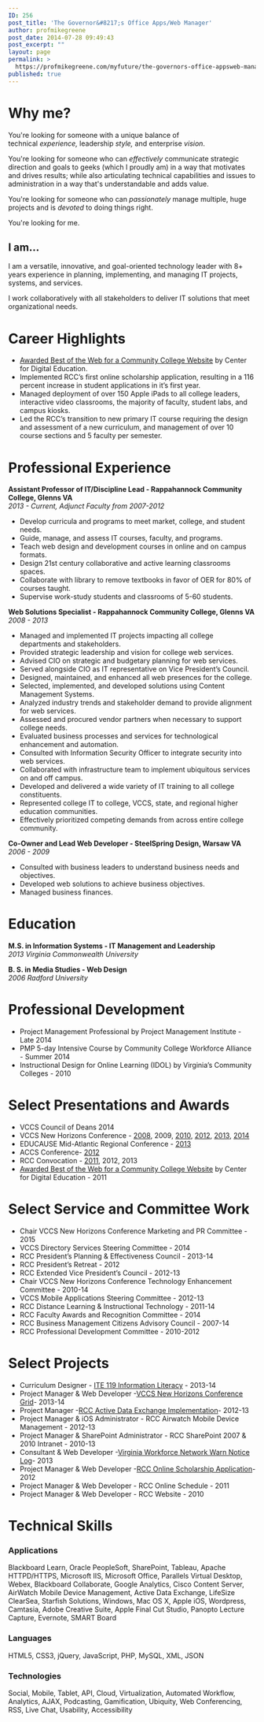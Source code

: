 ```yaml
---
ID: 256
post_title: 'The Governor&#8217;s Office Apps/Web Manager'
author: profmikegreene
post_date: 2014-07-28 09:49:43
post_excerpt: ""
layout: page
permalink: >
  https://profmikegreene.com/myfuture/the-governors-office-appsweb-manager/
published: true
---
```

<h1>Why me?</h1>
<p>You're looking for someone with a unique balance of technical <em>experience</em><em style="font-weight: inherit;">,</em> leadership <em style="font-weight: inherit;">style,</em> and enterprise <em>vision</em>.</p>
<p>You're looking for someone who can <em>effectively</em> communicate strategic direction and goals to geeks (which I proudly am) in a way that motivates and drives results; while also articulating technical capabilities and issues to administration in a way that's understandable and adds value.</p>
<p>You're looking for someone who can <em>passionately</em> manage multiple, huge projects and is <em>devoted</em> to doing things right.</p>
<p>You're looking for me.</p>
<h2>I am...</h2>
<p>I am a versatile, innovative, and goal-oriented technology leader with 8+ years experience in planning, implementing, and managing IT projects, systems, and services.</p>
<p>I work collaboratively with all stakeholders to deliver IT solutions that meet organizational needs.</p>
<h1>Career Highlights</h1>
<ul>
<li><a href="http://www.centerdigitaled.com/awards/education-achievement/K-12-and-Higher-Education-Online-Stand-Outs-Honored-by-the-Center-for-Digital-Education.html">Awarded Best of the Web for a Community College Website</a> by Center for Digital Education.</li>
<li>Implemented RCC’s first online scholarship application, resulting in a 116 percent increase in student applications in it’s first year.</li>
<li>Managed deployment of over 150 Apple iPads to all college leaders, interactive video classrooms, the majority of faculty, student labs, and campus kiosks.</li>
<li>Led the RCC’s transition to new primary IT course requiring the design and assessment of a new curriculum, and management of over 10 course sections and 5 faculty per semester.</li>
</ul>
<h1>Professional Experience</h1>
<p><b>Assistant Professor of IT/Discipline Lead - Rappahannock Community College, Glenns VA</b><b><br /></b><i>2013 - Current, Adjunct Faculty from 2007-2012</i></p>
<ul>
<li>Develop curricula and programs to meet market, college, and student needs.</li>
<li>Guide, manage, and assess IT courses, faculty, and programs.</li>
<li>Teach web design and development courses in online and on campus formats.</li>
<li>Design 21st century collaborative and active learning classrooms spaces.</li>
<li>Collaborate with library to remove textbooks in favor of OER for 80% of courses taught.</li>
<li>Supervise work-study students and classrooms of 5-60 students.</li>
</ul>
<p><b>Web Solutions Specialist - Rappahannock Community College, Glenns VA</b><b><br /></b><i>2008 - 2013</i></p>
<ul>
<li>Managed and implemented IT projects impacting all college departments and stakeholders.</li>
<li>Provided strategic leadership and vision for college web services.</li>
<li>Advised CIO on strategic and budgetary planning for web services.</li>
<li>Served alongside CIO as IT representative on Vice President’s Council.</li>
<li>Designed, maintained, and enhanced all web presences for the college.</li>
<li>Selected, implemented, and developed solutions using Content Management Systems.</li>
<li>Analyzed industry trends and stakeholder demand to provide alignment for web services.</li>
<li>Assessed and procured vendor partners when necessary to support college needs.</li>
<li>Evaluated business processes and services for technological enhancement and automation.</li>
<li>Consulted with Information Security Officer to integrate security into web services.</li>
<li>Collaborated with infrastructure team to implement ubiquitous services on and off campus.</li>
<li>Developed and delivered a wide variety of IT training to all college constituents.</li>
<li>Represented college IT to college, VCCS, state, and regional higher education communities.</li>
<li>Effectively prioritized competing demands from across entire college community.</li>
</ul>
<p><b>Co-Owner and Lead Web Developer - SteelSpring Design, Warsaw VA</b><b><br /></b><i>2006 - 2009</i></p>
<ul>
<li>Consulted with business leaders to understand business needs and objectives.</li>
<li>Developed web solutions to achieve business objectives.</li>
<li>Managed business finances.</li>
</ul>
<h1>Education</h1>
<p><b>M.S. in Information Systems - IT Management and Leadership</b><b><br /></b><i>2013 </i><i>Virginia Commonwealth University</i></p>
<p><b>B. S. in Media Studies - Web Design</b><b><br /></b><i>2006 </i><i>Radford University</i><i> </i></p>
<h1>Professional Development</h1>
<ul>
<li>Project Management Professional by Project Management Institute - Late 2014</li>
<li>PMP 5-day Intensive Course by Community College Workforce Alliance - Summer 2014</li>
<li>Instructional Design for Online Learning (IDOL) by Virginia’s Community Colleges<i> - </i>2010</li>
</ul>
<h1>Select Presentations and Awards</h1>
<ul>
<li>VCCS Council of Deans 2014</li>
<li>VCCS New Horizons Conference - <a href="http://www.slideshare.net/profmikegreene/jetsons-newhoizons2008">2008</a>, 2009, <a href="http://www.slideshare.net/profmikegreene/whats-under-the-rcc-share-point-umbrella2">2010</a>, <a href="http://www.slideshare.net/profmikegreene/a-full-house-approach-to-ipads">2012</a>, <a href="http://www.slideshare.net/profmikegreene/5-realities-of-21st-century-living-33625768">2013</a>, <a href="http://www.slideshare.net/profmikegreene/free-google-tools-to-upgrade-your-student-engagement">2014</a></li>
<li>EDUCAUSE Mid-Atlantic Regional Conference - <a href="http://www.slideshare.net/profmikegreene/wheres-my-stuff-in-the-portal">2013</a></li>
<li>ACCS Conference- <a href="http://www.slideshare.net/profmikegreene/a-full-house-approach-to-ipads">2012</a></li>
<li>RCC Convocation - <a href="http://www.slideshare.net/profmikegreene/rcc-ipad-user-group-9632956">2011</a>, 2012, 2013</li>
<li><a href="http://www.centerdigitaled.com/awards/education-achievement/K-12-and-Higher-Education-Online-Stand-Outs-Honored-by-the-Center-for-Digital-Education.html">Awarded Best of the Web for a Community College Website</a> by Center for Digital Education - 2011</li>
</ul>
<h1>Select Service and Committee Work</h1>
<ul>
<li>Chair VCCS New Horizons Conference Marketing and PR Committee - 2015</li>
<li>VCCS Directory Services Steering Committee - 2014</li>
<li>RCC President’s Planning &amp; Effectiveness Council - 2013-14</li>
<li>RCC President’s Retreat - 2012</li>
<li>RCC Extended Vice President’s Council - 2012-13</li>
<li>Chair VCCS New Horizons Conference Technology Enhancement Committee - 2010-14</li>
<li>VCCS Mobile Applications Steering Committee - 2012-13</li>
<li>RCC Distance Learning &amp; Instructional Technology - 2011-14</li>
<li>RCC Faculty Awards and Recognition Committee - 2014</li>
<li>RCC Business Management Citizens Advisory Council - 2007-14</li>
<li>RCC Professional Development Committee - 2010-2012</li>
</ul>
<h1>Select Projects</h1>
<ul>
<li>Curriculum Designer - <a href="http://www.rappahannock.edu/devenv/ite119objectives/">ITE 119 Information Literacy</a> - 2013-14</li>
<li>Project Manager &amp; Web Developer -<a href="http://nhweb.vccs.edu/nh14/session/grid/">VCCS New Horizons Conference Grid</a>- 2013-14</li>
<li>Project Manager -<a href="http://cal.rappahannock.edu">RCC Active Data Exchange Implementation</a>- 2012-13</li>
<li>Project Manager &amp; iOS Administrator - RCC Airwatch Mobile Device Management - 2012-13</li>
<li>Project Manager &amp; SharePoint Administrator - RCC SharePoint 2007 &amp; 2010 Intranet - 2010-13</li>
<li>Consultant &amp; Web Developer -<a href="http://warn.vccs.edu">Virginia Workforce Network Warn Notice Log</a>- 2013</li>
<li>Project Manager &amp; Web Developer -<a href="https://app.rappahannock.edu/scholarship">RCC Online Scholarship Application</a>- 2012</li>
<li>Project Manager &amp; Web Developer - RCC Online Schedule - 2011</li>
<li>Project Manager &amp; Web Developer - RCC Website - 2010</li>
</ul>
<h1>Technical Skills</h1>
<h3><b>Applications</b></h3>
<p>Blackboard Learn, Oracle PeopleSoft, SharePoint, Tableau, Apache HTTPD/HTTPS, Microsoft IIS, Microsoft Office, Parallels Virtual Desktop, Webex, Blackboard Collaborate, Google Analytics, Cisco Content Server, AirWatch Mobile Device Management, Active Data Exchange, LifeSize ClearSea, Starfish Solutions, Windows, Mac OS X, Apple iOS, Wordpress, Camtasia, Adobe Creative Suite, Apple Final Cut Studio, Panopto Lecture Capture, Evernote, SMART Board</p>
<h3><b>Languages</b></h3>
<p>HTML5, CSS3, jQuery, JavaScript, PHP, MySQL, XML, JSON</p>
<h3><b>Technologies</b></h3>
<p>Social, Mobile, Tablet, API, Cloud, Virtualization, Automated Workflow, Analytics, AJAX, Podcasting, Gamification, Ubiquity, Web Conferencing, RSS, Live Chat, Usability, Accessibility</p>
<p>&nbsp;</p>